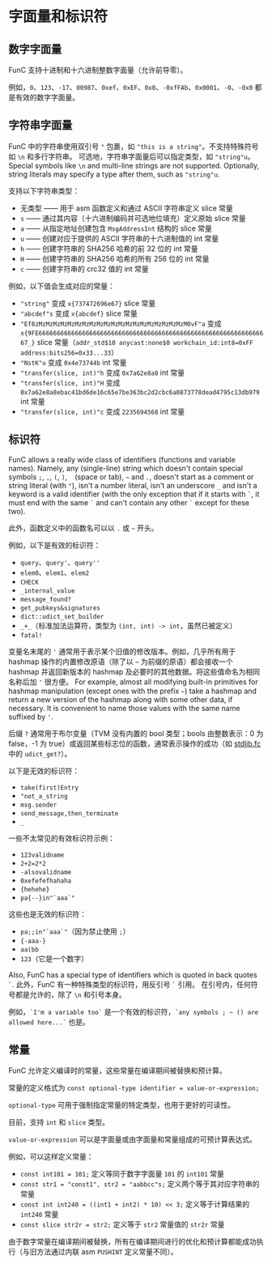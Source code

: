 # 字面量和标识符

## 数字字面量

FunC 支持十进制和十六进制整数字面量（允许前导零）。

例如，`0`、`123`、`-17`、`00987`、`0xef`、`0xEF`、`0x0`、`-0xfFAb`、`0x0001`、`-0`、`-0x0` 都是有效的数字字面量。

## 字符串字面量

FunC 中的字符串使用双引号 `"` 包裹，如 `"this is a string"`。不支持特殊符号如 `\n` 和多行字符串。
可选地，字符串字面量后可以指定类型，如 `"string"u`。 Special symbols like `\n` and multi-line strings are not supported.
Optionally, string literals may specify a type after them, such as `"string"u`.

支持以下字符串类型：

- 无类型 —— 用于 asm 函数定义和通过 ASCII 字符串定义 slice 常量
- `s` —— 通过其内容（十六进制编码并可选地位填充）定义原始 slice 常量
- `a` —— 从指定地址创建包含 `MsgAddressInt` 结构的 slice 常量
- `u` —— 创建对应于提供的 ASCII 字符串的十六进制值的 int 常量
- `h` —— 创建字符串的 SHA256 哈希的前 32 位的 int 常量
- `H` —— 创建字符串的 SHA256 哈希的所有 256 位的 int 常量
- `c` —— 创建字符串的 crc32 值的 int 常量

例如，以下值会生成对应的常量：

- `"string"` 变成 `x{737472696e67}` slice 常量
- `"abcdef"s` 变成 `x{abcdef}` slice 常量
- `"Ef8zMzMzMzMzMzMzMzMzMzMzMzMzMzMzMzMzMzMzMzMzM0vF"a` 变成 `x{9FE6666666666666666666666666666666666666666666666666666666666666667_}` slice 常量（`addr_std$10 anycast:none$0 workchain_id:int8=0xFF address:bits256=0x33...33`）
- `"NstK"u` 变成 `0x4e73744b` int 常量
- `"transfer(slice, int)"h` 变成 `0x7a62e8a8` int 常量
- `"transfer(slice, int)"H` 变成 `0x7a62e8a8ebac41bd6de16c65e7be363bc2d2cbc6a0873778dead4795c13db979` int 常量
- `"transfer(slice, int)"c` 变成 `2235694568` int 常量

## 标识符

FunC allows a really wide class of identifiers (functions and variable names). Namely, any (single-line) string which doesn't contain special symbols `;`, `,`, `(`, `)`, ` ` (space or tab), `~` and `.`, doesn't start as a comment or string literal (with `"`), isn't a number literal, isn't an underscore `_` and isn't a keyword is a valid identifier (with the only exception that if it starts with `` ` ``, it must end with the same `` ` `` and can't contain any other `` ` `` except for these two).

此外，函数定义中的函数名可以以 `.` 或 `~` 开头。

例如，以下是有效的标识符：

- `query`、`query'`、`query''`
- `elem0`、`elem1`、`elem2`
- `CHECK`
- `_internal_value`
- `message_found?`
- `get_pubkeys&signatures`
- `dict::udict_set_builder`
- `_+_`（标准加法运算符，类型为 `(int, int) -> int`，虽然已被定义）
- `fatal!`

变量名末尾的 `'` 通常用于表示某个旧值的修改版本。例如，几乎所有用于 hashmap 操作的内置修改原语（除了以 `~` 为前缀的原语）都会接收一个 hashmap 并返回新版本的 hashmap 及必要时的其他数据。将这些值命名为相同名称后加 `'` 很方便。 For example, almost all modifying built-in primitives for hashmap manipulation (except ones with the prefix `~`) take a hashmap and return a new version of the hashmap along with some other data, if necessary. It is convenient to name those values with the same name suffixed by `'`.

后缀 `?` 通常用于布尔变量（TVM 没有内置的 bool 类型；bools 由整数表示：0 为 false，-1 为 true）或返回某些标志位的函数，通常表示操作的成功（如 [stdlib.fc](/develop/func/stdlib) 中的 `udict_get?`）。

以下是无效的标识符：

- `take(first)Entry`
- `"not_a_string`
- `msg.sender`
- `send_message,then_terminate`
- `_`

一些不太常见的有效标识符示例：

- `123validname`
- `2+2=2*2`
- `-alsovalidname`
- `0xefefefhahaha`
- `{hehehe}`
- ``pa{--}in"`aaa`"``

这些也是无效的标识符：

- ``pa;;in"`aaa`"``（因为禁止使用 `;`）
- `{-aaa-}`
- `aa(bb`
- `123`（它是一个数字）

Also, FunC has a special type of identifiers which is quoted in back quotes `` ` ``.
此外，FunC 有一种特殊类型的标识符，用反引号 `` ` `` 引用。
在引号内，任何符号都是允许的，除了 `\n` 和引号本身。

例如，`` `I'm a variable too` `` 是一个有效的标识符，`` `any symbols ; ~ () are allowed here...` `` 也是。

## 常量

FunC 允许定义编译时的常量，这些常量在编译期间被替换和预计算。

常量的定义格式为 `const optional-type identifier = value-or-expression;`

`optional-type` 可用于强制指定常量的特定类型，也用于更好的可读性。

目前，支持 `int` 和 `slice` 类型。

`value-or-expression` 可以是字面量或由字面量和常量组成的可预计算表达式。

例如，可以这样定义常量：

- `const int101 = 101;` 定义等同于数字字面量 `101` 的 `int101` 常量
- `const str1 = "const1", str2 = "aabbcc"s;` 定义两个等于其对应字符串的常量
- `const int int240 = ((int1 + int2) * 10) << 3;` 定义等于计算结果的 `int240` 常量
- `const slice str2r = str2;` 定义等于 `str2` 常量值的 `str2r` 常量

由于数字常量在编译期间被替换，所有在编译期间进行的优化和预计算都能成功执行（与旧方法通过内联 asm `PUSHINT` 定义常量不同）。
